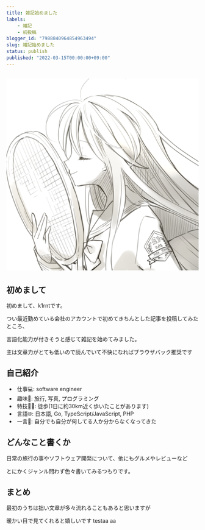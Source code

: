 ```yaml
---
title: 雑記始めました
labels:
    - 雑記
    - 初投稿
blogger_id: "7988840964854963494"
slug: 雑記始めました
status: publish
published: "2022-03-15T00:00:00+09:00"
---
```

## [![](images/b77ef31c567e.png)](images/b77ef31c567e.png)

## 初めまして

初めまして、k1rntです。

つい最近勤めている会社のアカウントで初めてきちんとした記事を投稿してみたところ、

言語化能力が付きそうと感じて雑記を始めてみました。

主は文章力がとても低いので読んでいて不快になればブラウザバック推奨です

## 自己紹介

-  仕事💻: software engineer
-  趣味🎾: 旅行, 写真, プログラミング
-  特技🚶‍♂️: 徒歩(1日に約30km近く歩いたことがあります)
-  言語🌐: 日本語, Go, TypeScript/JavaScript, PHP
-  一言💬: 自分でも自分が何してる人か分からなくなってきた


## どんなこと書くか

日常の旅行の事やソフトウェア開発について、他にもグルメやレビューなど

とにかくジャンル問わず色々書いてみるつもりです。

## まとめ

最初のうちは拙い文章が多々流れることもあると思いますが

暖かい目で見てくれると嬉しいです
testaa
aa